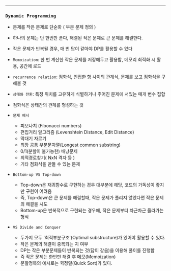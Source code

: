 
---------------------------------------

### `Dynamic Programming`
  - 문제를 작은 문제로 단순화 ( 부분 문제 정의 )
  - 하나의 문제는 단 한번만 푼다, 해결된 작은 문제로 큰 문제를 해결한다.
  - 작은 문제가 반복될 경우, 매 번 답이 같아야 DP를 활용할 수 있다
  - `Memoization`: 한 번 계산한 작은 문제를 저장해두고 활용함, 메모리 최적화 시 활용, 공간에 로드
  - `recurrence relation`: 점화식, 인접한 항 사이의 관계식, 문제를 보고 점화식을 구해볼 것
  - `상태와 전환`: 특정 위치를 고유하게 식별하거나 주어진 문제에 서있는 매개 변수 집합
  - 점화식은 상태간의 관계를 형성하는 것

- `문제 예시`
    - 피보나치 (Fibonacci numbers)
    - 편집거리 알고리즘 (Levenshtein Distance, Edit Distance)
    - 막대기 자르기
    - 최장 공통 부분문자열(Longest common substring)
    - 0/1(분할이 불가능한) 배낭문제
    - 최적경로찾기( NxN 격자 등 )
    - 기타 점화식을 만들 수 있는 문제

- `Bottom-up VS Top-down`
    - Top-down은 재귀함수로 구현하는 경우 대부분에 해당, 코드의 가독성이 좋지만 구현이 어려움
    - 즉, Top-down은 큰 문제를 해결할때, 작은 문제가 풀리지 않았다면 작은 문제의 해결을 시도
    - Bottom-up은 반복적으로 구현되는 경우에, 작은 문제부터 차근차근 올라가는 형식

- `VS Divide and Conquer`
    - 두가지 모두 '최적부분구조'(Optimal substructure)가 있어야 활용할 수 있다.
    - 작은 문제의 해결이 중복되는 지 여부
    - DP는 작은 부분문제들이 반복되는 것(답이 같음)을 이용해 풀이를 진행함
    - 즉 작은 문제는 한번만 해결 후 메모(Memoization)
    - 분할정복의 예시로는 퀵정렬(Quick Sort)가 있다.
